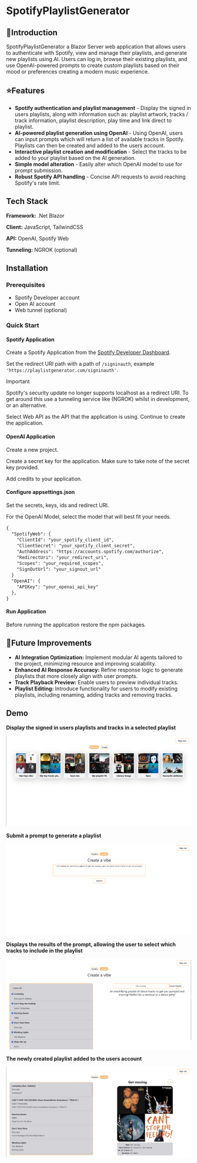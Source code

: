 
# SpotifyPlaylistGenerator

## 🎵Introduction
SpotifyPlaylistGenerator a Blazor Server web application that allows users to authenticate with Spotify, view and manage their playlists, and generate new playlists using AI. Users can log in, browse their existing playlists, and use OpenAI-powered prompts to create custom playlists based on their mood or preferences creating a modern music experience.

## ⭐Features

- **Spotify authentication and playlist management** - Display the signed in users playlists, along with information such as: playlist artwork, tracks / track information, playlist description, play time and link direct to playlist.
- **AI-powered playlist generation using OpenAI** - Using OpenAI, users can input prompts which will return a list of available tracks in Spotify. Playlists can then be created and added to the users account.
- **Interactive playlist creation and modification** - Select the tracks to be added to your playlist based on the AI generation.
- **Simple model alteration** - Easily alter which OpenAI model to use for prompt submission.
- **Robust Spotify API handling** - Concise API requests to avoid reaching Spotify's rate limit.


## Tech Stack

**Framework:** .Net Blazor

**Client:** JavaScript, TailwindCSS

**API:** OpenAI, Spotify Web

**Tunneling:** NGROK (optional)

## Installation

### Prerequisites

- Spotify Developer account
- Open AI account
- Web tunnel (optional)

### Quick Start

#### Spotify Application

Create a Spotify Application from the [Spotify Developer Dashboard](https://developer.spotify.com/).

Set the redirect URI path with a path of `/signinauth`, example `'https://playlistgenerator.com/signinauth'`.
> [!IMPORTANT]
> Spotify's security update no longer supports localhost as a redirect URI. To get around this use a tunneling service like (NGROK) whilst in development, or an alternative.

Select Web API as the API that the application is using. Continue to create the application.

#### OpenAI Application

Create a new project.

Create a secret key for the application. Make sure to take note of the secret key provided.

Add credits to your application.

#### Configure appsettings.json

Set the secrets, keys, ids and redirect URI.

For the OpenAI Model, select the model that will best fit your needs.

```
{
  "SpotifyWeb": {
    "ClientId": "your_spotify_client_id",
    "ClientSecret": "your_spotify_client_secret",
    "AuthAddress": "https://accounts.spotify.com/authorize",
    "RedirectUri": "your_redirect_uri",
    "Scopes": "your_required_scopes",
    "SignOutUrl": "your_signout_url"
  }
  "OpenAI": {
    "APIKey": "your_openai_api_key"
  },
}
```

#### Run Application
Before running the application restore the npm packages.

## 🚀Future Improvements

- **AI Integration Optimization:** Implement modular AI agents tailored to the project, minimizing resource and improving scalability.
- **Enhanced AI Response Accuracy:** Refine response logic to generate playlists that more closely align with user prompts.
-	**Track Playback Preview:** Enable users to preview individual tracks.
- **Playlist Editing:** Introduce functionality for users to modify existing playlists, including renaming, adding tracks and removing tracks.

## Demo

**Display the signed in users playlists and tracks in a selected playlist**

![](/assets/PlayGen_Playlists.png)

**Submit a prompt to generate a playlist**

![](/assets/PlayGen_SubmitPrompt.png)

**Displays the results of the prompt, allowing the user to select which tracks to include in the playlist**

![](/assets/PlayGen_AIResult.png)

**The newly created playlist added to the users account**

![](/assets/PlayGen_CreatedPlaylist.png)

